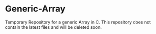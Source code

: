 # Generic-Array

Temporary Repository for a generic Array in C. This repository does not contain the latest files and will be deleted soon.
